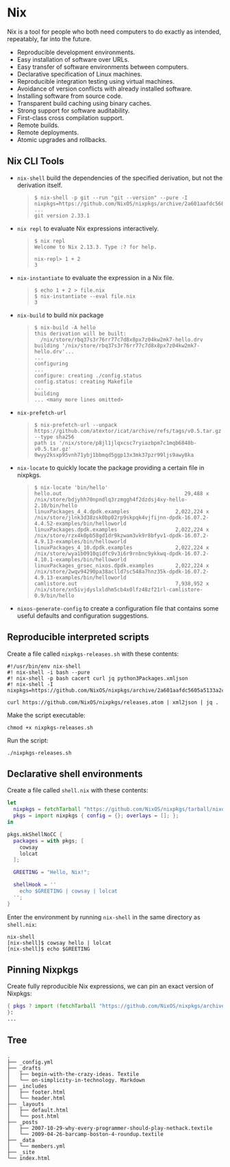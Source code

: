 # Nix
Nix is a tool for people who both need computers to do exactly as intended, repeatably, far into the future.
+ Reproducible development environments.
+ Easy installation of software over URLs.
+ Easy transfer of software environments between computers.
+ Declarative specification of Linux machines.
+ Reproducible integration testing using virtual machines.
+ Avoidance of version conflicts with already installed software.
+ Installing software from source code.
+ Transparent build caching using binary caches.
+ Strong support for software auditability.
+ First-class cross compilation support.
+ Remote builds.
+ Remote deployments.
+ Atomic upgrades and rollbacks.

## Nix CLI Tools
+ `nix-shell` build the dependencies of the specified derivation, but not the derivation itself.
  
  > ```
  > $ nix-shell -p git --run "git --version" --pure -I nixpkgs=https://github.com/NixOS/nixpkgs/archive/2a601aafdc5605a5133a2ca506a34a3a73377247.tar.gz
  > ...
  > git version 2.33.1
  > ```
+ `nix repl` to evaluate Nix expressions interactively.

  > ```shell
  > $ nix repl
  > Welcome to Nix 2.13.3. Type :? for help.
  > 
  > nix-repl> 1 + 2
  > 3
  > ```
+ `nix-instantiate` to evaluate the expression in a Nix file.

  > ```shell
  > $ echo 1 + 2 > file.nix
  > $ nix-instantiate --eval file.nix
  > 3
  > ```
+ `nix-build` to build nix package

  > ```shell
  > $ nix-build -A hello
  > this derivation will be built:
  >   /nix/store/rbq37s3r76rr77c7d8x8px7z04kw2mk7-hello.drv
  > building '/nix/store/rbq37s3r76rr77c7d8x8px7z04kw2mk7-hello.drv'...
  > ...
  > configuring
  > ...
  > configure: creating ./config.status
  > config.status: creating Makefile
  > ...
  > building
  > ... <many more lines omitted>
  > ```
+ `nix-prefetch-url`

  > ```shell
  > $ nix-prefetch-url --unpack https://github.com/atextor/icat/archive/refs/tags/v0.5.tar.gz --type sha256
  > path is '/nix/store/p8jl1jlqxcsc7ryiazbpm7c1mqb6848b-v0.5.tar.gz'
  > 0wyy2ksxp95vnh71ybj1bbmqd5ggp13x3mk37pzr99ljs9awy8ka
  > ```
+ `nix-locate` to quickly locate the package providing a certain file in nixpkgs.
  
  > ```shell
  > $ nix-locate 'bin/hello'
  > hello.out                                        29,488 x /nix/store/bdjyhh70npndlq3rzmggh4f2dzdsj4xy-hello-2.10/bin/hello
  > linuxPackages_4_4.dpdk.examples               2,022,224 x /nix/store/jlnk3d38zsk0bp02rp9skpqk4vjfijnn-dpdk-16.07.2-4.4.52-examples/bin/helloworld
  > linuxPackages.dpdk.examples                   2,022,224 x /nix/store/rzx4k0pb58gd1dr9kzwam3vk9r8bfyv1-dpdk-16.07.2-4.9.13-examples/bin/helloworld
  > linuxPackages_4_10.dpdk.examples              2,022,224 x /nix/store/wya1b0910qidfc9v3i6r9rnbnc9ykkwq-dpdk-16.07.2-4.10.1-examples/bin/helloworld
  > linuxPackages_grsec_nixos.dpdk.examples       2,022,224 x /nix/store/2wqv94290pa38aclld7sc548a7hnz35k-dpdk-16.07.2-4.9.13-examples/bin/helloworld
  > camlistore.out                                7,938,952 x /nix/store/xn5ivjdyslxldhm5cb4x0lfz48zf21rl-camlistore-0.9/bin/hello
  > ```
+ `nixos-generate-config` to create a configuration file that contains some useful defaults and configuration suggestions.
  
## Reproducible interpreted scripts
Create a file called `nixpkgs-releases.sh` with these contents:
```shell
#!/usr/bin/env nix-shell
#! nix-shell -i bash --pure
#! nix-shell -p bash cacert curl jq python3Packages.xmljson
#! nix-shell -I nixpkgs=https://github.com/NixOS/nixpkgs/archive/2a601aafdc5605a5133a2ca506a34a3a73377247.tar.gz

curl https://github.com/NixOS/nixpkgs/releases.atom | xml2json | jq .
```
Make the script executable:
```shell
chmod +x nixpkgs-releases.sh
```
Run the script:
```shell
./nixpkgs-releases.sh
```

## Declarative shell environments
Create a file called `shell.nix` with these contents:
```nix
let
  nixpkgs = fetchTarball "https://github.com/NixOS/nixpkgs/tarball/nixos-23.11";
  pkgs = import nixpkgs { config = {}; overlays = []; };
in

pkgs.mkShellNoCC {
  packages = with pkgs; [
    cowsay
    lolcat
  ];

  GREETING = "Hello, Nix!";

  shellHook = ''
    echo $GREETING | cowsay | lolcat
  '';
}
```
Enter the environment by running `nix-shell` in the same directory as `shell.nix`:
```shell
nix-shell
[nix-shell]$ cowsay hello | lolcat
[nix-shell]$ echo $GREETING
```

## Pinning Nixpkgs
Create fully reproducible Nix expressions, we can pin an exact version of Nixpkgs:
```nix
{ pkgs ? import (fetchTarball "https://github.com/NixOS/nixpkgs/archive/06278c77b5d162e62df170fec307e83f1812d94b.tar.gz") {}
}:
...
```

## Tree
```
.
├── _config.yml
├── _drafts
│   ├── begin-with-the-crazy-ideas. Textile
│   └── on-simplicity-in-technology. Markdown
├── _includes
│   ├── footer.html
│   └── header.html
├── _layouts
│   ├── default.html
│   └── post.html
├── _posts
│   ├── 2007-10-29-why-every-programmer-should-play-nethack.textile
│   └── 2009-04-26-barcamp-boston-4-roundup.textile
├── _data
│   └── members.yml
├── _site
└── index.html
```